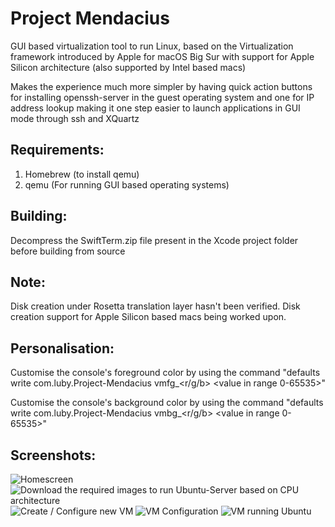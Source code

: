 # Project Mendacius

GUI based virtualization tool to run Linux, based on the Virtualization framework introduced by Apple for macOS Big Sur with support for Apple Silicon architecture (also supported by Intel based macs)

Makes the experience much more simpler by having quick action buttons for installing openssh-server in the guest operating system and one for IP address lookup making it one step easier to launch applications in GUI mode through ssh and XQuartz

## Requirements:
1. Homebrew (to install qemu)
2. qemu (For running GUI based operating systems)

## Building:
Decompress the SwiftTerm.zip file present in the Xcode project folder before building from source

## Note:
Disk creation under Rosetta translation layer hasn't been verified.
Disk creation support for Apple Silicon based macs being worked upon.

## Personalisation:
Customise the console's foreground color by using the command "defaults write com.luby.Project-Mendacius vmfg_<r/g/b> <value in range 0-65535>"

Customise the console's background color by using the command "defaults write com.luby.Project-Mendacius vmbg_<r/g/b> <value in range 0-65535>"

## Screenshots:
![Homescreen](https://github.com/PraneetNeuro/Project-Mendacius/blob/main/snaps/home.png?raw=true)
![Download the required images to run Ubuntu-Server based on CPU architecture](https://github.com/PraneetNeuro/Project-Mendacius/blob/main/snaps/downloads.png?raw=true)
![Create / Configure new VM](https://github.com/PraneetNeuro/Project-Mendacius/blob/main/snaps/create-new-vm.png?raw=true)
![VM Configuration](https://github.com/PraneetNeuro/Project-Mendacius/blob/main/snaps/configure.png?raw=true)
![VM running Ubuntu](https://github.com/PraneetNeuro/Project-Mendacius/blob/main/snaps/vm_ubuntu.png?raw=true)
